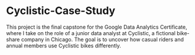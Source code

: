 # Cyclistic-Case-Study
This project is the final capstone for the Google Data Analytics Certificate, where I take on the role of a junior data analyst at Cyclistic, a fictional bike-share company in Chicago. The goal is to uncover how casual riders and annual members use Cyclistic bikes differently.
